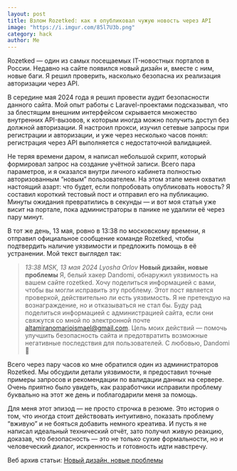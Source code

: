 ```yaml
---
layout: post
title: Взлом Rozetked: как я опубликовал чужую новость через API
image: "https://i.imgur.com/85l7U3b.png"
category: hack
author: Me
---
```


Rozetked — один из самых посещаемых IT-новостных порталов в России. Недавно на сайте появился новый дизайн и, вместе с ним, новые баги. Я решил проверить, насколько безопасна их реализация авторизации через API.

В середине мая 2024 года я решил провести аудит безопасности данного сайта. 
Мой опыт работы с Laravel-проектами подсказывал, что за блестящим внешним интерфейсом скрывается множество внутренних API-вызовов, к которым иногда можно получить доступ без должной авторизации. 
Я настроил прокси, изучил сетевые запросы при регистрации и авторизации, и уже через несколько часов понял: регистрация через API выполняется с недостаточной валидацией.

Не теряя времени даром, я написал небольшой скрипт, который формировал запрос на создание учётной записи. Всего пара параметров, и я оказался внутри личного кабинета полностью авторизованным “новым” пользователем. На этом этапе меня охватил настоящий азарт: 
что будет, если попробовать опубликовать новость? Я составил короткий тестовый пост и отправил его на публикацию. 
Минуты ожидания превратились в секунды — и вот моя статья уже висит на портале, пока администраторы в панике не удалили её через пару минут.

В тот же день, 13 мая, ровно в 13:38 по московскому времени, я отправил официальное сообщение команде Rozetked, чтобы подтвердить наличие уязвимости и предложить помощь в её устранении. Мой текст выглядел так:

>  *13:38 MSK, 13 мая 2024*
> *Lyosha Orlov*
> **Новый дизайн, новые проблемы**
> Я, белый хакер Dandomi, обнаружил уязвимость на вашем сайте rozetked. Хочу поделиться информацией с вами, чтобы вы могли исправить эту проблему.
> Этот пост является проверкой, действительно ли есть уязвимость. Я не претендую на вознаграждение, но и отказываться не стал бы. Буду рад поделиться информацией с администрацией сайта, если они свяжутся со мной по электронной почте altamiranomarioismael@gmail.com.
> Цель моих действий — помочь улучшить безопасность сайта и предотвратить возможные негативные последствия для пользователей.
> С любовью, Dandomi 💖

Всего через пару часов ко мне обратился один из администраторов Rozetked. 
Мы обсудили детали уязвимости, я предоставил точные примеры запросов и рекомендации по валидации данных на сервере. 
Очень приятно было увидеть, как разработчики исправили проблему буквально на этот же день и поблагодарили меня за помощь.

Для меня этот эпизод — не просто строчка в резюме. Это история о том, что иногда стоит действовать интуитивно, показать проблему “вживую” и не бояться добавить немного креатива. И пусть я не написал идеальный технический отчёт, зато получил живую реакцию, доказав, что безопасность — это не только сухие формальности, но и человеческий диалог, искренность и готовность идти навстречу.

Веб архив статьи: [Новый дизайн, новые проблемы](https://web.archive.org/web/20240513104020/https://rozetked.me/news/33300-novyy-dizayn-novye-problemy)
